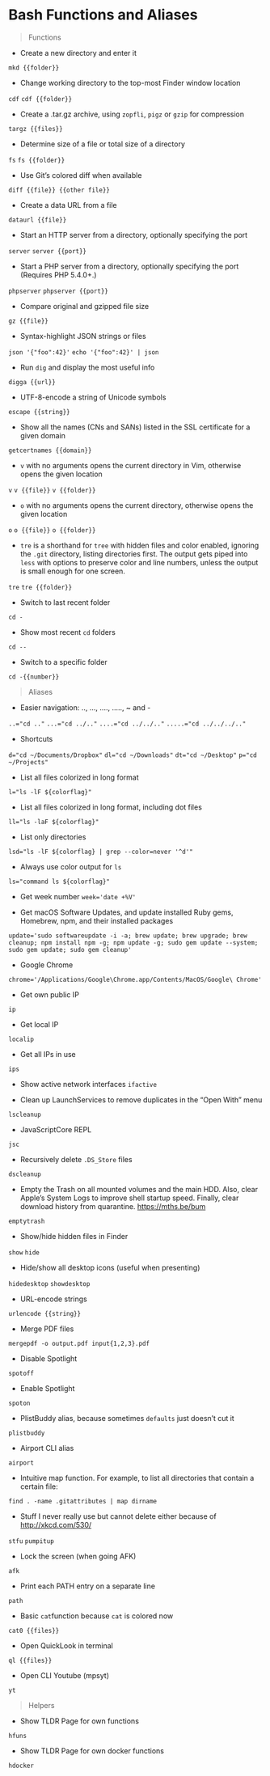 # Bash Functions and Aliases

> Functions

- Create a new directory and enter it

`mkd {{folder}}`

- Change working directory to the top-most Finder window location

`cdf`
`cdf {{folder}}`

- Create a .tar.gz archive, using `zopfli`, `pigz` or `gzip` for compression

`targz {{files}}`

- Determine size of a file or total size of a directory

`fs`
`fs {{folder}}`

- Use Git’s colored diff when available

`diff {{file}} {{other file}}`

- Create a data URL from a file

`dataurl {{file}}`

- Start an HTTP server from a directory, optionally specifying the port

`server`
`server {{port}}`

- Start a PHP server from a directory, optionally specifying the port (Requires PHP 5.4.0+.)

`phpserver`
`phpserver {{port}}`

- Compare original and gzipped file size

`gz {{file}}`

- Syntax-highlight JSON strings or files

`json '{"foo":42}'`
`echo '{"foo":42}' | json`

- Run `dig` and display the most useful info

`digga {{url}}`

- UTF-8-encode a string of Unicode symbols

`escape {{string}}`

- Show all the names (CNs and SANs) listed in the SSL certificate for a given domain

`getcertnames {{domain}}`

- `v` with no arguments opens the current directory in Vim, otherwise opens the given location

`v`
`v {{file}}`
`v {{folder}}`

- `o` with no arguments opens the current directory, otherwise opens the given location

`o`
`o {{file}}`
`o {{folder}}`

- `tre` is a shorthand for `tree` with hidden files and color enabled, ignoring the `.git` directory, listing directories first. The output gets piped into `less` with options to preserve color and line numbers, unless the output is small enough for one screen.

`tre`
`tre {{folder}}`

- Switch to last recent folder

`cd -`

- Show most recent `cd` folders

`cd --`

- Switch to a specific folder

`cd -{{number}}`


> Aliases


- Easier navigation: .., ..., ...., ....., ~ and -

`..="cd .."`
`...="cd ../.."`
`....="cd ../../.."`
`.....="cd ../../../.."`

- Shortcuts

`d="cd ~/Documents/Dropbox"`
`dl="cd ~/Downloads"`
`dt="cd ~/Desktop"`
`p="cd ~/Projects"`

- List all files colorized in long format

`l="ls -lF ${colorflag}"`

- List all files colorized in long format, including dot files

`ll="ls -laF ${colorflag}"`

- List only directories

`lsd="ls -lF ${colorflag} | grep --color=never '^d'"`

- Always use color output for `ls`

`ls="command ls ${colorflag}"`

- Get week number
`week='date +%V'`

- Get macOS Software Updates, and update installed Ruby gems, Homebrew, npm, and their installed packages

`update='sudo softwareupdate -i -a; brew update; brew upgrade; brew cleanup; npm install npm -g; npm update -g; sudo gem update --system; sudo gem update; sudo gem cleanup'`

- Google Chrome

`chrome='/Applications/Google\Chrome.app/Contents/MacOS/Google\ Chrome'`

- Get own public IP

`ip`

- Get local IP

`localip`

- Get all IPs in use

`ips`

- Show active network interfaces
`ifactive`

- Clean up LaunchServices to remove duplicates in the “Open With” menu

`lscleanup`

- JavaScriptCore REPL

`jsc`

- Recursively delete `.DS_Store` files

`dscleanup`

- Empty the Trash on all mounted volumes and the main HDD. Also, clear Apple’s System Logs to improve shell startup speed. Finally, clear download history from quarantine. https://mths.be/bum

`emptytrash`

- Show/hide hidden files in Finder

`show`
`hide`

- Hide/show all desktop icons (useful when presenting)

`hidedesktop`
`showdesktop`

- URL-encode strings

`urlencode {{string}}`

- Merge PDF files

`mergepdf -o output.pdf input{1,2,3}.pdf`

- Disable Spotlight

`spotoff`

- Enable Spotlight

`spoton`

- PlistBuddy alias, because sometimes `defaults` just doesn’t cut it

`plistbuddy`

- Airport CLI alias

`airport`

- Intuitive map function. For example, to list all directories that contain a certain file:

`find . -name .gitattributes | map dirname`

- Stuff I never really use but cannot delete either because of http://xkcd.com/530/

`stfu`
`pumpitup`

- Lock the screen (when going AFK)

`afk`

- Print each PATH entry on a separate line

`path`

- Basic `cat`function because `cat` is colored now

`cat0 {{files}}`

- Open QuickLook in terminal

`ql {{files}}`

- Open CLI Youtube (mpsyt)

`yt`

> Helpers

- Show TLDR Page for own functions

`hfuns`

- Show TLDR Page for own docker functions

`hdocker`
